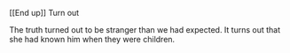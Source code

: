 [[End up]]
Turn out

The truth turned out to be stranger than we had expected.
It turns out that she had known him when they were children.